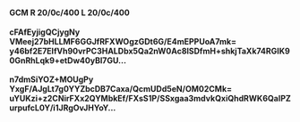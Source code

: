#### GCM R 20/0c/400 L 20/0c/400
**cFAfEyjigQCjygNy**<br/>**VMeej27bHLLMF6GGJfRFXWOgzGDt6G/E4mEPPUoA7mk=**<br/>**y46bf2E7ElfVh90vrPC3HALDbx5Qa2nW0Ac8lSDfmH+shkjTaXk74RGIK90GnRhLqk9+etDw40yBI7GU...**<br/><br/>
**n7dmSiYOZ+MOUgPy**<br/>**YxgF/AJgLt7g0YYZbcDB7Caxa/QcmUDd5eN/OM02CMk=**<br/>**uYUKzi+z2CNirFXx2QYMbkEf/FXsS1P/SSxgaa3mdvkQxiQhdRWK6QaIPZurpufcL0Y/i1JRgOvJHYoY...**